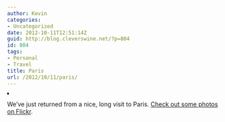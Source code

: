 ```yaml
---
author: Kevin
categories:
- Uncategorized
date: 2012-10-11T12:51:14Z
guid: http://blog.cleverswine.net/?p=804
id: 804
tags:
- Personal
- Travel
title: Paris
url: /2012/10/11/paris/
---
```


[<img style="border: solid 2px #000000;" src="https://i2.wp.com/farm9.staticflickr.com/8323/8075523176_ab1ee7125a_m.jpg?w=840" alt="" data-recalc-dims="1" />](http://www.flickr.com/photos/cleverswine/8075523176/ "photo sharing")

We&#8217;ve just returned from a nice, long visit to Paris. <a href="http://www.flickr.com/photos/cleverswine/sets/72157631741626663/" target="_blank">Check out some photos on Flickr</a>.